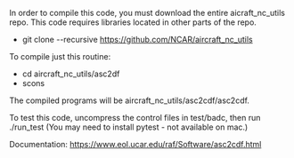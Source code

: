 In order to compile this code, you must download the entire aicraft_nc_utils repo. This code
requires libraries located in other parts of the repo. 

 * git clone --recursive https://github.com/NCAR/aircraft_nc_utils

To compile just this routine:

 * cd aircraft_nc_utils/asc2df
 * scons

The compiled programs will be aircraft_nc_utils/asc2cdf/asc2cdf. 

To test this code, uncompress the control files in test/badc, then run ./run_test (You may need to install pytest - not available on mac.)

Documentation: https://www.eol.ucar.edu/raf/Software/asc2cdf.html
